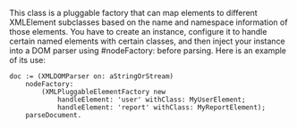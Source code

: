This class is a pluggable factory that can map elements to different XMLElement subclasses based on the name and namespace information of those elements. You have to create an instance, configure it to handle certain named elements with certain classes, and then inject your instance into a DOM parser using #nodeFactory: before parsing. Here is an example of its use:

	doc := (XMLDOMParser on: aStringOrStream)
		nodeFactory:
			(XMLPluggableElementFactory new
				handleElement: 'user' withClass: MyUserElement;
				handleElement: 'report' withClass: MyReportElement);
		parseDocument.
